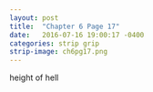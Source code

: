 ```yaml
---
layout: post
title:  "Chapter 6 Page 17"
date:   2016-07-16 19:00:17 -0400
categories: strip grip
strip-image: ch6pg17.png
---
```

height of hell  
